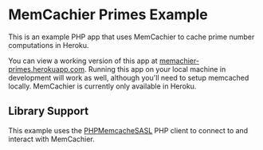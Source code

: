MemCachier Primes Example
=====

This is an example PHP app that uses MemCachier to cache prime number computations in Heroku.

You can view a working version of this app at [memachier-primes.herokuapp.com](http://memachier-primes.herokuapp.com/).  Running this app on your local machine in
development will work as well, although you'll need to setup memcached locally.  MemCachier is currently
only available in Heroku.

Library Support
-----

This example uses the [PHPMemcacheSASL](http://github.com/ronnywang/PHPMemcacheSASL) PHP client to connect to and interact with MemCachier.
